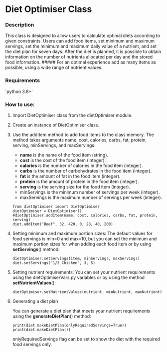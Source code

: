 # Diet Optimiser Class
<h3>Description</h3>
This class is designed to allow users to calculate optimal diets according to given constraints. Users can add food items, set minimum and maximum servings, set the minimum and maximum daily value of a nutrient, and set the diet plan for seven days. After the diet is planned, it is possible to obtain information on the number of nutrients allocated per day and the stored food information.
##### For an optimal experience add as many items as possible, using a wide range of nutrient values. 
<h3>Requirements</h3>
`python 3.8+`
<h3>How to use:</h3>

1. Import DietOptimiser class from the dietOptimiser module.
2. Create an instance of DietOptimiser class.
3. Use the addItem method to add food items to the class memory. The method takes arguments name, cost, calories, carbs, fat, protein, serving, minServings, and maxServings.
   * **name** is the name of the food item (string).
   * **cost** is the cost of the food item (integer).
   * **calories** is the number of calories in the food item (integer).
   * **carbs** is the number of carbohydrates in the food item (integer).
   * **fat** is the amount of fat in the food item (integer).
   * **protein** is the amount of protein in the food item (integer).
   * **serving** is the serving size for the food item (integer).
   * minServings is the minimum number of servings per week (integer).
   * maxServings is the maximum number of servings per week (integer).
    ```
    from dietOptimiser import DietOptimiser
    dietOptimiser = DietOptimiser()
    #dietOptimiser.addItem(name, cost, calories, carbs, fat, protein, serving)
    diet.addItem("Beef", 32, 420, 0, 28, 40, 200)
    ```
4. Setting minimum and maximum portion sizes:
The default values for food servings is min=0 and max=10, but you can set the minimum and maximum portion sizes for when adding each food item or by using **setServings**() method:
    ```
    dietOptimiser.setServings(item, minServings, maxServings)
    diet.setServings("1/2 Chicken", 3, 5)
    ```
5. Setting nutrient requirements:
You can set your nutrient requirements using the dietOptimiserVars.py variables or by using the method **setNutrientValues**():

    `dietOptimiser.setNutrientValues(nutrient, minNutrient, maxNutrient)`

6. Generating a diet plan

    You can generate a diet plan that meets your nutrient requirements using the **generateDietPlan**() method:
    
    ```
   print(diet.makeDietPlan(onlyRequiredServings=True))
    print(diet.makeDietPlan())
   ```
    
    onlyRequiredServings flag can be set to show the diet with the required food servings only. 

